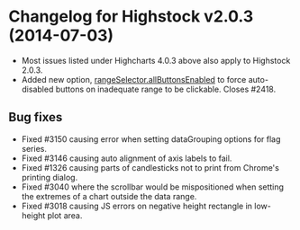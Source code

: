 # Changelog for Highstock v2.0.3 (2014-07-03)
        
- Most issues listed under Highcharts 4.0.3 above also apply to Highstock 2.0.3.
- Added new option, [rangeSelector.allButtonsEnabled](http://api.highcharts.com/highstock#rangeSelector.allButtonsEnabled) to force auto-disabled buttons on inadequate range to be clickable. Closes #2418.

## Bug fixes
- Fixed #3150 causing error when setting dataGrouping options for flag series.
- Fixed #3146 causing auto alignment of axis labels to fail.
- Fixed #1326 causing parts of candlesticks not to print from Chrome's printing dialog.
- Fixed #3040 where the scrollbar would be mispositioned when setting the extremes of a chart outside the data range.
- Fixed #3018 causing JS errors on negative height rectangle in low-height plot area.